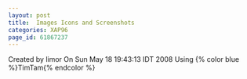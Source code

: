 ```yaml
---
layout: post
title:  Images Icons and Screenshots
categories: XAP96
page_id: 61867237
---
```


Created by limor
 On Sun May 18 19:43:13 IDT 2008
Using 
{% color blue %}TimTam{% endcolor %}
